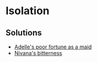 # Isolation

## Solutions

* [Adelle's poor fortune as a maid](../solutions/adelles-poor-fortune-as-maid.md)
* [Nivana's bitterness](../solutions/nivanas-bitterness.md)
